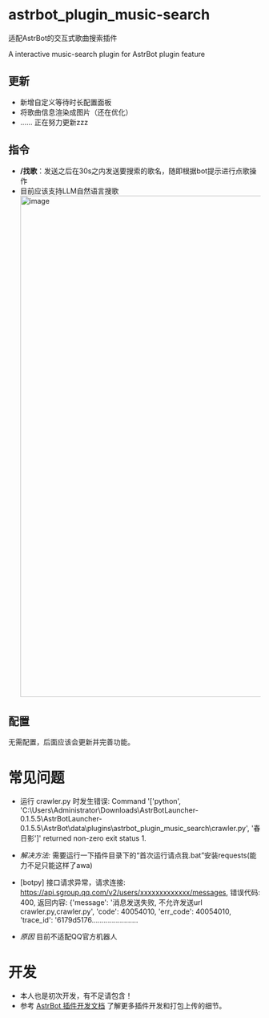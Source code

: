 # astrbot_plugin_music-search

适配AstrBot的交互式歌曲搜索插件

A interactive music-search plugin for AstrBot plugin feature

## 更新
- 新增自定义等待时长配置面板
- 将歌曲信息渲染成图片（还在优化）
- ......
正在努力更新zzz

## 指令

- **/找歌**：发送之后在30s之内发送要搜索的歌名，随即根据bot提示进行点歌操作
- 目前应该支持LLM自然语言搜歌
   <img width="1000" alt="image" src="https://github.com/Hazellol/vivo-50/blob/main/QQ20250212-034321.png">

## 配置

无需配置，后面应该会更新并完善功能。

# 常见问题
- 运行 crawler.py 时发生错误: Command '['python', 'C:\Users\Administrator\Downloads\AstrBotLauncher-0.1.5.5\AstrBotLauncher-0.1.5.5\AstrBot\data\plugins\astrbot_plugin_music_search\crawler.py', '春日影']' returned non-zero exit status 1.

- *解决方法:* 需要运行一下插件目录下的“首次运行请点我.bat”安装requests(能力不足只能这样了awa)

- [botpy] 接口请求异常，请求连接: https://api.sgroup.qq.com/v2/users/xxxxxxxxxxxxx/messages, 错误代码: 400, 返回内容: {'message': '消息发送失败, 不允许发送url crawler.py,crawler.py', 'code': 40054010, 'err_code': 40054010, 'trace_id': '6179d5176.......................

- *原因* 目前不适配QQ官方机器人
# 开发

- 本人也是初次开发，有不足请包含！
- 参考 [AstrBot 插件开发文档](https://astrbot.soulter.top/dev/plugin.html) 了解更多插件开发和打包上传的细节。
